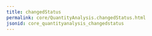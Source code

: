 ```yaml
---
title: changedStatus
permalink: core/QuantityAnalysis.changedStatus.html
jsonid: core_quantityanalysis_changedstatus
---
```

